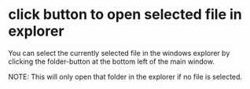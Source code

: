 # click button to open selected file in explorer
You can select the currently selected file in the windows explorer by clicking the folder-button at the bottom left of the main window.

NOTE: This will only open that folder in the explorer if no file is selected.
